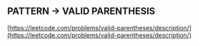 ## **PATTERN → VALID PARENTHESIS**

  

[https://leetcode.com/problems/valid-parentheses/description/](https://leetcode.com/problems/valid-parentheses/description/)